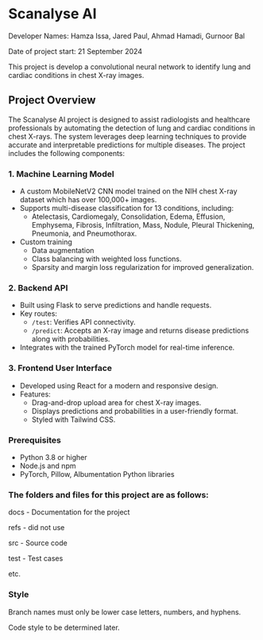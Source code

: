 # Scanalyse AI

Developer Names: Hamza Issa, Jared Paul, Ahmad Hamadi, Gurnoor Bal

Date of project start: 21 September 2024

This project is develop a convolutional neural network to identify lung and cardiac conditions in chest X-ray images.


## Project Overview

The Scanalyse AI project is designed to assist radiologists and healthcare professionals by automating the detection of lung and cardiac conditions in chest X-rays. The system leverages deep learning techniques to provide accurate and interpretable predictions for multiple diseases. The project includes the following components:

### 1. **Machine Learning Model**
- A custom MobileNetV2 CNN model trained on the NIH chest X-ray dataset which has over 100,000+ images.
- Supports multi-disease classification for 13 conditions, including:
  - Atelectasis, Cardiomegaly, Consolidation, Edema, Effusion, Emphysema, Fibrosis, Infiltration, Mass, Nodule, Pleural Thickening, Pneumonia, and Pneumothorax.
- Custom training
  - Data augmentation
  - Class balancing with weighted loss functions.
  - Sparsity and margin loss regularization for improved generalization.

### 2. **Backend API**
- Built using Flask to serve predictions and handle requests.
- Key routes:
  - `/test`: Verifies API connectivity.
  - `/predict`: Accepts an X-ray image and returns disease predictions along with probabilities.
- Integrates with the trained PyTorch model for real-time inference.

### 3. **Frontend User Interface**
- Developed using React for a modern and responsive design.
- Features:
  - Drag-and-drop upload area for chest X-ray images.
  - Displays predictions and probabilities in a user-friendly format.
  - Styled with Tailwind CSS.

### Prerequisites
- Python 3.8 or higher
- Node.js and npm
- PyTorch, Pillow, Albumentation Python libraries

### The folders and files for this project are as follows:

docs - Documentation for the project

refs - did not use

src - Source code

test - Test cases

etc.


### Style

Branch names must only be lower case letters, numbers, and hyphens. 

Code style to be determined later.
